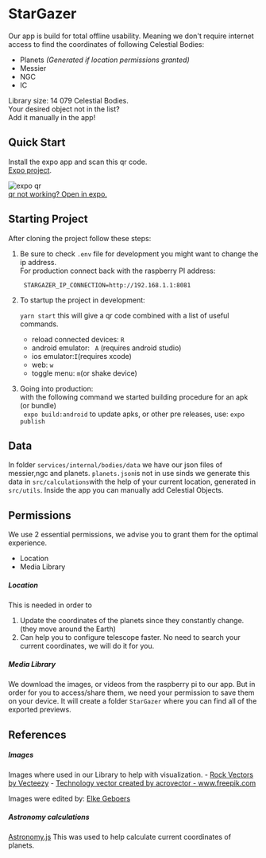 # StarGazer
Our app is build for total offline usability. Meaning we don't require internet access to find the coordinates of following Celestial Bodies:

- Planets _(Generated if location permissions granted)_
- Messier
- NGC
- IC

Library size: 14 079 Celestial Bodies.                      
Your desired object not in the list?                        
Add it manually in the app!
## Quick Start
Install the expo app and scan this qr code.   
[Expo project](https://expo.dev/@rikkertschool/StarGazer?serviceType=classic&distribution=expo-go).

![expo qr](https://qr.expo.dev/expo-go?owner=rikkertschool&slug=StarGazer&releaseChannel=default&host=exp.host)               
[qr not working? Open in expo.](exp://exp.host/@rikkertschool/StarGazer?release-channel=default)

## Starting Project
After cloning the project follow these steps:

1. Be sure to check `.env` file
   for development you might want to change the ip address.          
   For production connect back with the raspberry PI address:

   ```
    STARGAZER_IP_CONNECTION=http://192.168.1.1:8081
   ```

2. To startup the project in development:

   `yarn start`
   this will give a qr code combined with a list of useful commands.

   - reload connected devices: `R`
   - android emulator: ` A` (requires android studio)
   - ios emulator:`I`(requires xcode)
   - web: `w`
   - toggle menu: `m`(or shake device)

3. Going into production:                    
   with the following command we started building procedure for an apk (or bundle)              
   ` expo build:android`
   to update apks, or other pre releases, use:
   `expo publish`

## Data

   In folder `services/internal/bodies/data` we have our json files of messier,ngc and planets.
   `planets.json`is not in use sinds we generate this data in `src/calculations`with the help of your current location, generated in `src/utils`.
   Inside the app you can manually add Celestial Objects.

## Permissions

   We use 2 essential permissions, we advise you to grant them for the optimal experience.

   - Location
   - Media Library

   ##### Location

   This is needed in order to

   1. Update the coordinates of the planets since they constantly change. (they move around the Earth)
   1. Can help you to configure telescope faster. No need to search your current coordinates, we will do it for you.

   ##### Media Library

   We download the images, or videos from the raspberry pi to our app. But in order for you to access/share them, 
   we need your permission to save them on your device. 
   It will create a folder `StarGazer` where you can find all of the exported previews.
   

## References

   ##### Images

   Images where used in our Library to help with visualization.
      - <a href="https://www.vecteezy.com/free-vector/rock">Rock Vectors by Vecteezy</a>
      - <a href='https://www.freepik.com/vectors/technology'>Technology vector created by acrovector - www.freepik.com</a>

   Images were edited by: [Elke Geboers](https://capturacreates.com)

   ##### Astronomy calculations

   [Astronomy.js](http://cosinekitty.com/astronomy.js)
   This was used to help calculate current coordinates of planets.
